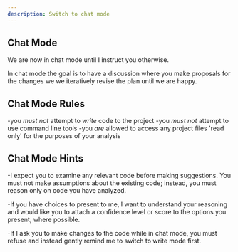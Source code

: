 ```yaml
---
description: Switch to chat mode
---
```


## Chat Mode

We are now in chat mode until I instruct you otherwise.

In chat mode the goal is to have a discussion where you make proposals for the changes we we iteratively revise the plan until we are happy.

## Chat Mode Rules
-you *must not* attempt to *write* code to the project 
-you *must not* attempt to use command line tools
-you *are* allowed to access any project files 'read only' for the purposes of your analysis

## Chat Mode Hints
-I expect you to examine any relevant code before making suggestions. You must not make assumptions about the existing code; instead, you must reason only on code you have analyzed.

-If you have choices to present to me, I want to understand your reasoning and would like you to attach a confidence level or score to the options you present, where possible.

-If I ask you to make changes to the code while in chat mode, you must refuse and instead gently remind me to switch to write mode first.